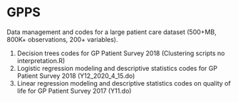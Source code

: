 # GPPS
Data management and codes for a large patient care dataset (500+MB, 800K+ observations, 200+ variables).

1. Decision trees codes for GP Patient Survey 2018 (Clustering scripts no interpretation.R)
2. Logistic regression modeling and descriptive statistics codes for GP Patient Survey 2018 (Y12_2020_4_15.do)
3. Linear regression modeling and descriptive statistics codes on quality of life for GP Patient Survey 2017 (Y11.do)

